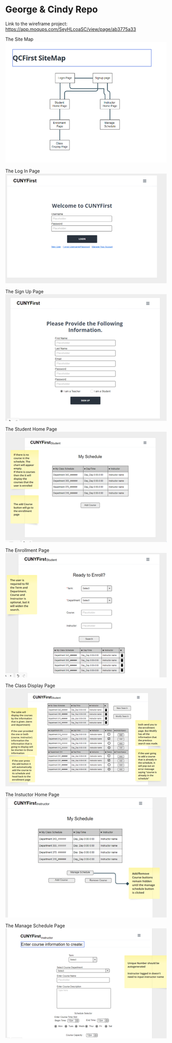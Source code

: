 # George & Cindy Repo
Link to the wireframe project: https://app.moqups.com/SeyHLcoaSC/view/page/ab3775a33

The Site Map
![Site Map](SiteMap.PNG)

The Log In Page
![Log In](LoginPage.PNG)

The Sign Up Page
![Sign In](SignUpPage.PNG)

The Student Home Page
![Student Home Page](StudentHomePage.PNG)

The Enrollment Page
![Enrollment Page](EnrollmentPage.PNG)

The Class Display Page
![Class List Display](ClassListDisplay.PNG)

The Instuctor Home Page
![Instuctor Home Page](InstuctorHomePage.PNG)

The Manage Schedule Page
![Manage Schedule Page](ManageSchedulePage.PNG)

